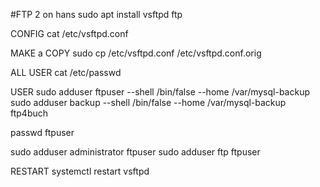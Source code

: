 #FTP 2 on hans
sudo apt install vsftpd ftp


CONFIG
cat /etc/vsftpd.conf

MAKE a COPY
sudo cp /etc/vsftpd.conf /etc/vsftpd.conf.orig

ALL USER
cat /etc/passwd

USER
sudo adduser ftpuser --shell /bin/false --home /var/mysql-backup
sudo adduser backup --shell /bin/false --home /var/mysql-backup
ftp4buch

passwd ftpuser

sudo adduser administrator ftpuser
sudo adduser ftp ftpuser

RESTART
systemctl restart vsftpd